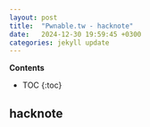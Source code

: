 ```yaml
---
layout: post
title:  "Pwnable.tw - hacknote"
date:   2024-12-30 19:59:45 +0300
categories: jekyll update
---
```


**Contents**
* TOC
{:toc}
## hacknote
